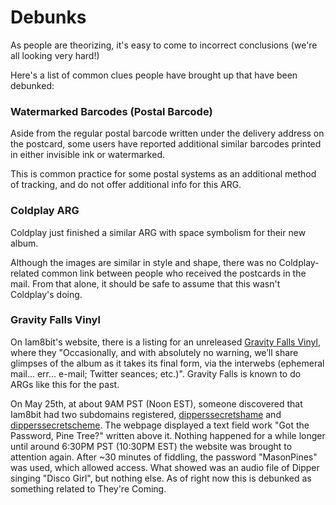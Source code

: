 # Debunks
As people are theorizing, it's easy to come to incorrect conclusions (we're all looking very hard!)

Here's a list of common clues people have brought up that have been debunked:

### Watermarked Barcodes (Postal Barcode)
Aside from the regular postal barcode written under the delivery address on the postcard, some users have reported additional similar barcodes printed in either invisible ink or watermarked.

This is common practice for some postal systems as an additional method of tracking, and do not offer additional info for this ARG.

### Coldplay ARG

Coldplay just finished a similar ARG with space symbolism for their new album.

Although the images are similar in style and shape, there was no Coldplay-related common link between people who received the postcards in the mail. From that alone, it should be safe to assume that this wasn't Coldplay's doing.

### Gravity Falls Vinyl

On Iam8bit's website, there is a listing for an unreleased [Gravity Falls Vinyl](https://www.iam8bit.com/products/gravity-falls-soundtrack-2xlp), where they "Occasionally, and with absolutely no warning, we’ll share glimpses of the album as it takes its final form, via the interwebs (ephemeral mail… err… e-mail; Twitter seances; etc.)". Gravity Falls is known to do ARGs like this for the past.

On May 25th, at about 9AM PST (Noon EST), someone discovered that Iam8bit had two subdomains registered, [dipperssecretshame](https://dipperssecretshame.iam8bit.com/) and [dipperssecretscheme](https://dipperssecretscheme.iam8bit.com/). The webpage displayed a text field work "Got the Password, Pine Tree?" written above it. Nothing happened for a while longer until around 6:30PM PST (10:30PM EST) the website was brought to attention again. After ~30 minutes of fiddling, the password "MasonPines" was used, which allowed access. What showed was an audio file of Dipper singing "Disco Girl", but nothing else. As of right now this is debunked as something related to They're Coming.